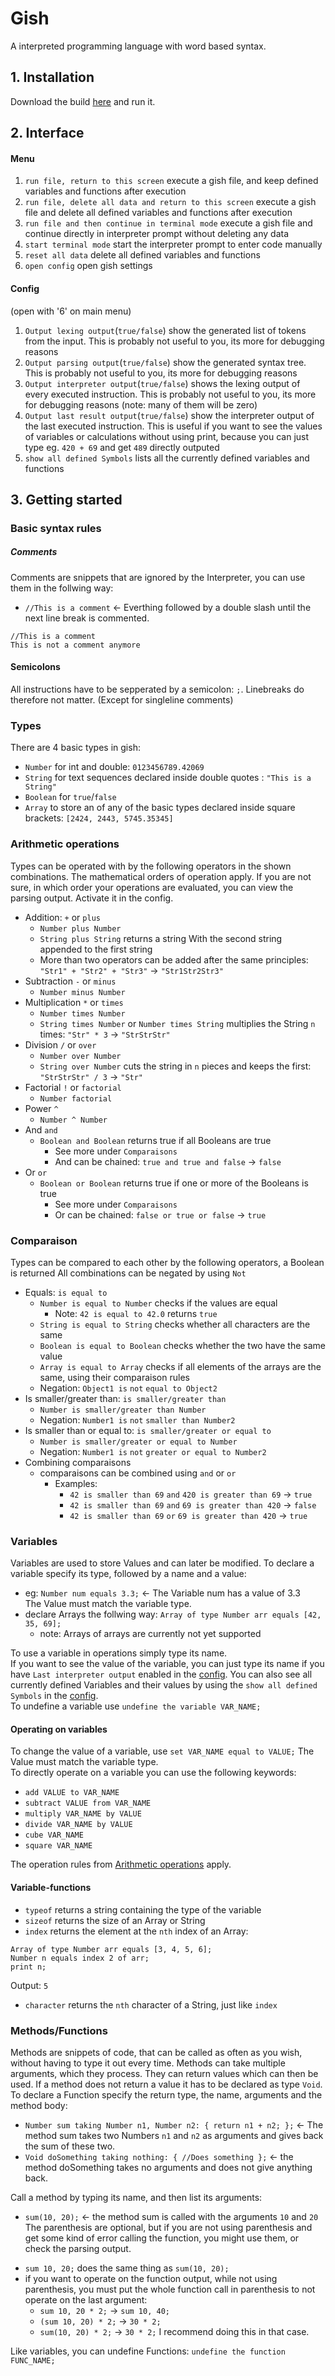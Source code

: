 # Gish
A interpreted programming language with word based syntax.

## 1. Installation
Download the build [here](https://github.com/Cosemuckel/Gish/releases/tag/Interpreter) and run it. 

## 2. Interface
#### Menu </br>
  1. `run file, return to this screen` execute a gish file, and keep defined variables and functions after execution
  2. `run file, delete all data and return to this screen` execute a gish file and delete all defined variables and functions after execution
  3. `run file and then continue in terminal mode` execute a gish file and continue directly in interpreter prompt without deleting any data
  4. `start terminal mode` start the interpreter prompt to enter code manually
  5. `reset all data` delete all defined variables and functions
  6. `open config` open gish settings
#### Config
  (open with '6' on main menu)</br>
  1. `Output lexing output`(`true/false`) show the generated list of tokens from the input. This is probably not useful to you, its more for debugging reasons
  2. `Output parsing output`(`true/false`) show the generated syntax tree. This is probably not useful to you, its more for debugging reasons
  3. `Output interpreter output`(`true/false`) shows the lexing output of every executed instruction. This is probably not useful to you, its more for debugging reasons (note: many of them will be zero)
  4. `Output last result output`(`true/false`) show the interpreter output of the last executed instruction. This is useful if you want to see the values of variables or calculations without using print, because you can just type eg. `420 + 69` and get `489` directly outputed
  5. `show all defined Symbols` lists all the currently defined variables and functions

## 3. Getting started

### Basic syntax rules
##### Comments
Comments are snippets that are ignored by the Interpreter, you can use them in the follwing way:
  - `//This is a comment` <- Everthing followed by a double slash until the next line break is commented.
  ```
  //This is a comment
  This is not a comment anymore
  ```

#### Semicolons
All instructions have to be sepperated by a semicolon: `;`. Linebreaks do therefore not matter. (Except for singleline comments)

### Types
There are 4 basic types in gish:
 - `Number` for int and double: `0123456789.42069`
 - `String` for text sequences declared inside double quotes : `"This is a String"`
 - `Boolean` for `true`/`false`
 - `Array` to store an of any of the basic types declared inside square brackets: `[2424, 2443, 5745.35345]`

### Arithmetic operations
Types can be operated with by the following operators in the shown combinations. The mathematical orders of operation apply. If you are not sure, in which order your operations are evaluated, you can view the parsing output. Activate it in the config.
  - Addition: `+` or `plus`
    * `Number plus Number`
    * `String plus String` returns a string With the second string appended to the first string
    * More than two operators can be added after the same principles: `"Str1" + "Str2" + "Str3"` -> `"Str1Str2Str3"`
  - Subtraction `-` or `minus`
    * `Number minus Number`
  - Multiplication `*` or `times`
    * `Number times Number`
    * `String times Number` or `Number times String` multiplies the String `n` times: `"Str" * 3` -> `"StrStrStr"`
  - Division `/` or `over`
    * `Number over Number`
    * `String over Number` cuts the string in `n` pieces and keeps the first: `"StrStrStr" / 3` -> `"Str"`
  - Factorial `!` or `factorial`
    * `Number factorial`
  - Power `^`
    * `Number ^ Number`
  - And `and`
    * `Boolean and Boolean` returns true if all Booleans are true
      - See more under ``Comparaisons``
      - And can be chained: `true and true and false` -> `false`
  - Or `or`
    * `Boolean or Boolean` returns true if one or more of the Booleans is true
      - See more under ``Comparaisons``
      - Or can be chained: `false or true or false` -> `true`

### Comparaison
Types can be compared to each other by the following operators, a Boolean is returned
All combinations can be negated by using `Not`
  - Equals: `is equal to`
    * `Number is equal to Number` checks if the values are equal
      - Note: `42 is equal to 42.0` returns `true`
    * `String is equal to String` checks whether all characters are the same
    * `Boolean is equal to Boolean` checks whether the two have the same value
    * `Array is equal to Array` checks if all elements of the arrays are the same, using their comparaison rules
    * Negation: `Object1 is` `not` `equal to Object2`
  - Is smaller/greater than: `is smaller/greater than`
    * `Number is smaller/greater than Number`
    * Negation: `Number1 is` `not` `smaller than Number2`
  - Is smaller than or equal to: `is smaller/greater or equal to`
    * `Number is smaller/greater or equal to Number`
    * Negation: `Number1 is` `not` `greater or equal to Number2`
  - Combining comparaisons
    * comparaisons can be combined using `and` or `or`
      - Examples:
        * `42 is smaller than 69` `and` `420 is greater than 69` -> `true`
        * `42 is smaller than 69` `and` `69 is greater than 420` -> `false`
        * `42 is smaller than 69` `or` `69 is greater than 420` -> `true`

### Variables
Variables are used to store Values and can later be modified. To declare a variable specify its type, followed by a name and a value:
  - eg:  `Number num equals 3.3;` <- The Variable num has a value of 3.3 </br>
  The Value must match the variable type.
  - declare Arrays the follwing way: `Array of type Number arr equals [42, 35, 69];`
    * note: Arrays of arrays are currently not yet supported

To use a variable in operations simply type its name. </br>
If you want to see the value of the variable, you can just type its name if you have `Last interpreter output` enabled in the [config](#Config). You can also see all currently defined Variables and their values by using the `show all defined Symbols` in the [config](#Config). </br>
To undefine a variable use `undefine the variable VAR_NAME;`

#### Operating on variables
To change the value of a variable, use `set VAR_NAME equal to VALUE;` The Value must match the variable type. </br>
To directly operate on a variable you can use the following keywords:
 - `add VALUE to VAR_NAME`
 - `subtract VALUE from VAR_NAME`
 - `multiply VAR_NAME by VALUE`
 - `divide VAR_NAME by VALUE`
 - `cube VAR_NAME`
 - `square VAR_NAME`

The operation rules from [Arithmetic operations](#Arithmetic-operations) apply.

#### Variable-functions
  * `typeof` returns a string containing the type of the variable
  * `sizeof` returns the size of an Array or String
  * `index` returns the element at the `nth` index of an Array:
  ```
  Array of type Number arr equals [3, 4, 5, 6];
  Number n equals index 2 of arr;
  print n;
  ```
  Output: `5`
  * `character` returns the `nth` character of a String, just like `index`

### Methods/Functions
Methods are snippets of code, that can be called as often as you wish, without having to type it out every time. Methods can take multiple arguments, which they process. They can return values which can then be used. If a method does not return a value it has to be declared as type `Void`.
To declare a Function specify the return type, the name, arguments and the method body:
  - `Number sum taking Number n1, Number n2: { return n1 + n2; };` <- The method sum takes two Numbers `n1` and `n2` as arguments and gives back the sum of these two.
  - `Void doSomething taking nothing: { //Does something };` <- the method doSomething takes no arguments and does not give anything back.

Call a method by typing its name, and then list its arguments:
  - `sum(10, 20);` <- the method sum is called with the arguments `10` and `20` </br> The parenthesis are optional, but if you are not using parenthesis and get some kind of error calling the function, you might use them, or check the parsing output.
   * `sum 10, 20;` does the same thing as `sum(10, 20);`
   * if you want to operate on the function output, while not using parenthesis, you must put the whole function call in parenthesis to not operate on the last argument:
     - `sum 10, 20 * 2;` -> `sum 10, 40;`
     - `(sum 10, 20) * 2;` -> `30 * 2;`
     - `sum(10, 20) * 2;` -> `30 * 2;` I recommend doing this in that case.

Like variables, you can undefine Functions: `undefine the function FUNC_NAME;`

